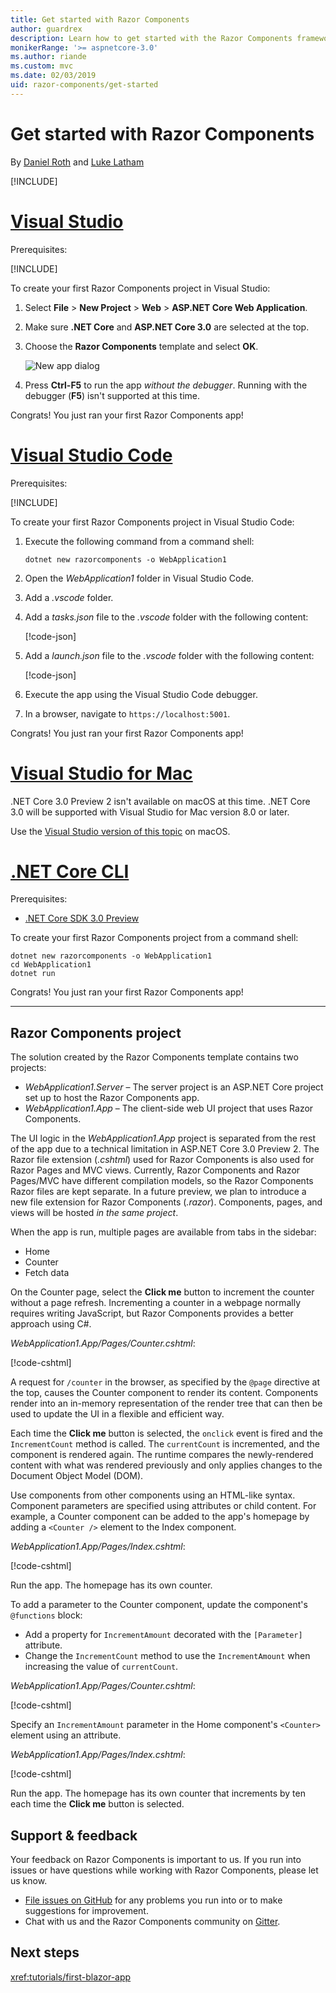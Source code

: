 ```yaml
---
title: Get started with Razor Components
author: guardrex
description: Learn how to get started with the Razor Components framework.
monikerRange: '>= aspnetcore-3.0'
ms.author: riande
ms.custom: mvc
ms.date: 02/03/2019
uid: razor-components/get-started
---
```

# Get started with Razor Components

By [Daniel Roth](https://github.com/danroth27) and [Luke Latham](https://github.com/guardrex)

[!INCLUDE[](~/includes/razor-components-preview-notice.md)]

# [Visual Studio](#tab/visual-studio)

Prerequisites:

[!INCLUDE[](~/includes/net-core-prereqs-vs-3.0.md)]

To create your first Razor Components project in Visual Studio:

1. Select **File** > **New Project** > **Web** > **ASP.NET Core Web Application**.
1. Make sure **.NET Core** and **ASP.NET Core 3.0** are selected at the top.
1. Choose the **Razor Components** template and select **OK**.

   ![New app dialog](https://msdnshared.blob.core.windows.net/media/2019/01/razor-components-template.png)

1. Press **Ctrl-F5** to run the app *without the debugger*. Running with the debugger (**F5**) isn't supported at this time.

Congrats! You just ran your first Razor Components app!

# [Visual Studio Code](#tab/visual-studio-code)

Prerequisites:

[!INCLUDE[](~/includes/net-core-prereqs-vsc-3.0.md)]

To create your first Razor Components project in Visual Studio Code:

1. Execute the following command from a command shell:

   ```console
   dotnet new razorcomponents -o WebApplication1
   ```

1. Open the *WebApplication1* folder in Visual Studio Code.

1. Add a *.vscode* folder.

1. Add a *tasks.json* file to the *.vscode* folder with the following content:

   [!code-json[](get-started/samples_snapshot/3.x/tasks.json)]

1. Add a *launch.json* file to the *.vscode* folder with the following content:

   [!code-json[](get-started/samples_snapshot/3.x/launch.json)]

1. Execute the app using the Visual Studio Code debugger.

1. In a browser, navigate to `https://localhost:5001`.

Congrats! You just ran your first Razor Components app!

# [Visual Studio for Mac](#tab/visual-studio-mac)

.NET Core 3.0 Preview 2 isn't available on macOS at this time. .NET Core 3.0 will be supported with Visual Studio for Mac version 8.0 or later.

Use the [Visual Studio version of this topic](xref:razor-components/get-started?tabs=visual-studio-code) on macOS.

<!--
[!INCLUDE[](~/includes/net-core-prereqs-mac-3.0.md)]

To create your first project Razor Components project in Visual Studio for Mac:

1. Select **File** > **New Solution** or **New Project**.
1. In the sidebar, select **.NET Core** > **App**.
1. Select **ASP.NET Core Razor Components** and select **Next**.
1. The **Target Framework** defaults to **.NET Core 3.0**. Select **Next**.
1. In the **Project Name** field, enter `WebApplication1`. Select **Create**.
1. Select **Run** > **Run Without Debugging** to run the app *without the debugger*. Running with the debugger isn't supported at this time.

Congrats! You just ran your first Razor Components app!
-->

# [.NET Core CLI](#tab/netcore-cli/)

Prerequisites:

* [.NET Core SDK 3.0 Preview](https://dotnet.microsoft.com/download/dotnet-core/3.0)

To create your first Razor Components project from a command shell:

```console
dotnet new razorcomponents -o WebApplication1
cd WebApplication1
dotnet run
```

Congrats! You just ran your first Razor Components app!

---

## Razor Components project

The solution created by the Razor Components template contains two projects:

* *WebApplication1.Server* &ndash; The server project is an ASP.NET Core project set up to host the Razor Components app.
* *WebApplication1.App* &ndash; The client-side web UI project that uses Razor Components.

The UI logic in the *WebApplication1.App* project is separated from the rest of the app due to a technical limitation in ASP.NET Core 3.0 Preview 2. The Razor file extension (*.cshtml*) used for Razor Components is also used for Razor Pages and MVC views. Currently, Razor Components and Razor Pages/MVC have different compilation models, so the Razor Components Razor files are kept separate. In a future preview, we plan to introduce a new file extension for Razor Components (*.razor*). Components, pages, and views will be hosted *in the same project*.

When the app is run, multiple pages are available from tabs in the sidebar:

* Home
* Counter
* Fetch data

On the Counter page, select the **Click me** button to increment the counter without a page refresh. Incrementing a counter in a webpage normally requires writing JavaScript, but Razor Components provides a better approach using C#.

*WebApplication1.App/Pages/Counter.cshtml*:

[!code-cshtml[](get-started/samples_snapshot/3.x/Counter1.cshtml)]

A request for `/counter` in the browser, as specified by the `@page` directive at the top, causes the Counter component to render its content. Components render into an in-memory representation of the render tree that can then be used to update the UI in a flexible and efficient way.

Each time the **Click me** button is selected, the `onclick` event is fired and the `IncrementCount` method is called. The `currentCount` is incremented, and the component is rendered again. The runtime compares the newly-rendered content with what was rendered previously and only applies changes to the Document Object Model (DOM).

Use components from other components using an HTML-like syntax. Component parameters are specified using attributes or child content. For example, a Counter component can be added to the app's homepage by adding a `<Counter />` element to the Index component.

*WebApplication1.App/Pages/Index.cshtml*:

[!code-cshtml[](get-started/samples_snapshot/3.x/Index1.cshtml?highlight=7)]

Run the app. The homepage has its own counter.

To add a parameter to the Counter component, update the component's `@functions` block:

* Add a property for `IncrementAmount` decorated with the `[Parameter]` attribute.
* Change the `IncrementCount` method to use the `IncrementAmount` when increasing the value of `currentCount`.

*WebApplication1.App/Pages/Counter.cshtml*:

[!code-cshtml[](get-started/samples_snapshot/3.x/Counter2.cshtml?highlight=4,8)]

Specify an `IncrementAmount` parameter in the Home component's `<Counter>` element using an attribute.

*WebApplication1.App/Pages/Index.cshtml*:

[!code-cshtml[](get-started/samples_snapshot/3.x/Index2.cshtml)]

Run the app. The homepage has its own counter that increments by ten each time the **Click me** button is selected.

## Support & feedback

Your feedback on Razor Components is important to us. If you run into issues or have questions while working with Razor Components, please let us know.

* [File issues on GitHub](https://github.com/aspnet/AspNetCore/issues) for any problems you run into or to make suggestions for improvement.
* Chat with us and the Razor Components community on [Gitter](https://gitter.im/aspnet/blazor).

## Next steps

<xref:tutorials/first-blazor-app>

